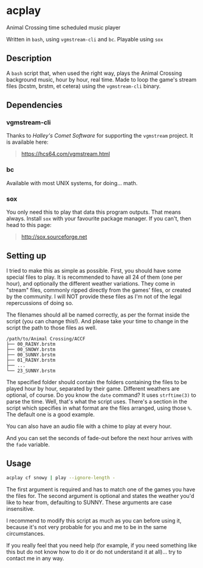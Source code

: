 # acplay
Animal Crossing time scheduled music player

Written in `bash`, using `vgmstream-cli` and `bc`. Playable using `sox`

## Description
A `bash` script that, when used the right way, plays the Animal Crossing background music, hour by hour, real time.
Made to loop the game's stream files (bcstm, brstm, et cetera) using the `vgmstream-cli` binary.

## Dependencies
### vgmstream-cli
Thanks to *Halley's Comet Software* for supporting the `vgmstream` project. It is available here:
> https://hcs64.com/vgmstream.html
### bc
Available with most UNIX systems, for doing... math.

### sox
You only need this to play that data this program outputs. That means always.
Install `sox` with your favourite package manager. If you can't, then head to this page:
> http://sox.sourceforge.net

## Setting up
I tried to make this as simple as possible.
First, you should have some special files to play. It is recommended to have all 24 of them (one per hour), and optionally the different weather variations. They come in "stream" files, commonly ripped directly from the games' files, or created by the community. I will NOT provide these files as I'm not of the legal repercussions of doing so.

The filenames should all be named correctly, as per the format inside the script (you can change this!).
And please take your time to change in the script the path to those files as well.
```
/path/to/Animal Crossing/ACCF
├── 00_RAINY.brstm
├── 00_SNOWY.brstm
├── 00_SUNNY.brstm
├── 01_RAINY.brstm
├── ...
└── 23_SUNNY.brstm
```
The specified folder should contain the folders containing the files to be played hour by hour, separated by their game. Different weathers are optional, of course. Do you know the `date` command? It uses `strftime(3)` to parse the time. Well, that's what the script uses. There's a section in the script which specifies in what format are the files arranged, using those `%`. The default one is a good example.

You can also have an audio file with a chime to play at every hour.

And you can set the seconds of fade-out before the next hour arrives with the `fade` variable.

## Usage
```bash
acplay cf snowy | play --ignore-length -
```
The first argument is required and has to match one of the games you have the files for. The second argument is optional and states the weather you'd like to hear from, defaulting to SUNNY. These arguments are case insensitive.

I recommend to modify this script as much as you can before using it, because it's not very probable for you and me to be in the same circumstances.

If you really feel that you need help (for example, if you need something like this but do not know how to do it or do not understand it at all)... try to contact me in any way.
